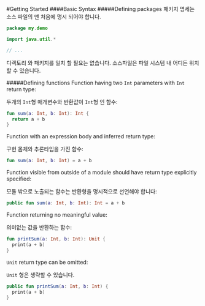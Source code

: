 #Getting Started
####Basic Syntax
#####Defining packages
패키지 명세는 소스 파일의 맨 처음에 명시 되어야 합니다.
```Kotlin
package my.demo

import java.util.*

// ...
```
디렉토리 와 패키지를 일치 할 필요는 없습니다. 소스파일은 파일 시스템 내 어디든 위치할 수 있습니다.

#####Defining functions
Function having two `Int` parameters with `Int` return type:

두개의 `Int`형 매개변수와 반환값이 `Int`형 인 함수:
```Kotlin
fun sum(a: Int, b: Int): Int {
  return a + b
}
```
Function with an expression body and inferred return type:

구현 몸체와 추론타입을 가진 함수:
```Kotlin
fun sum(a: Int, b: Int) = a + b
```
Function visible from outside of a module should have return type explicitly
specified:

모듈 밖으로 노출되는 함수는 반환형을 명시적으로 선언해야 합니다:

```Kotlin
public fun sum(a: Int, b: Int): Int = a + b
```
Function returning no meaningful value:

의미없는 값을 반환하는 함수:

```Kotlin
fun printSum(a: Int, b: Int): Unit {
  print(a + b)
}
```
`Unit` return type can be omitted:

`Unit` 형은 생략할 수 있습니다.

```Kotlin
public fun printSum(a: Int, b: Int) {
  print(a + b)
}
```
